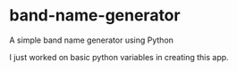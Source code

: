 # band-name-generator
A simple band name generator using Python

I just worked on basic python variables in creating this app.
